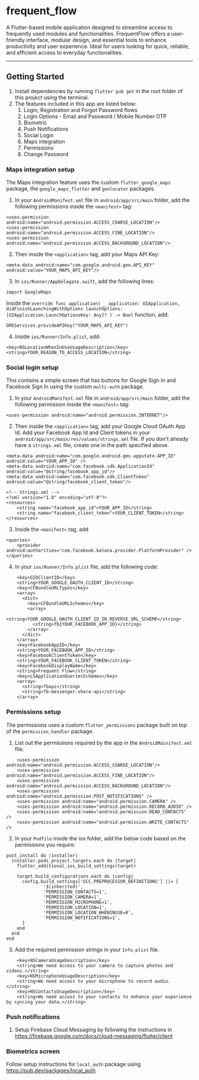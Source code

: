 # frequent_flow

A Flutter-based mobile application designed to streamline access to frequently used modules and functionalities. FrequentFlow offers a user-friendly interface, modular design, and essential tools to enhance productivity and user experience. Ideal for users looking for quick, reliable, and efficient access to everyday functionalities.

---

## Getting Started
1. Install dependencies by running ```flutter pub get``` in the root folder of this project using the terminal.
2. The features included in this app are listed below:
    1. Login, Registration and Forgot Password flows
    2. Login Options - Email and Password / Mobile Number OTP
    3. Biometric
    4. Push Notifications
    5. Social Login
    6. Maps integration
    7. Permissions
    8. Change Password

### Maps integration setup
The Maps integration feature uses the custom ```flutter_google_maps``` package, the ```google_maps_flutter``` and ```geolocator``` packages.
1. In your ```AndroidManifest.xml``` file in ```android/app/src/main``` folder, add the following permissions inside the ```<manifest>``` tag:
```
<uses-permission android:name="android.permission.ACCESS_COARSE_LOCATION"/>
<uses-permission android:name="android.permission.ACCESS_FINE_LOCATION"/>
<uses-permission android:name="android.permission.ACCESS_BACKGROUND_LOCATION"/>
```
2. Then inside the ```<application>``` tag, add your Maps API Key:
```
<meta-data android:name="com.google.android.geo.API_KEY" android:value="YOUR_MAPS_API_KEY"/>
```
3. In ```ios/Runner/AppDelegate.swift```, add the following lines:
```
import GoogleMaps
```
Inside the ```override func application(
    _ application: UIApplication,
didFinishLaunchingWithOptions launchOptions: [UIApplication.LaunchOptionsKey: Any]?
) -> Bool``` function, add:
```
GMSServices.provideAPIKey("YOUR_MAPS_API_KEY")
```
4. Inside ```ios/Runner/Info.plist```, add:
```
<key>NSLocationWhenInUseUsageDescription</key>
<string>YOUR_REASON_TO_ACCESS_LOCATION</string>
```

### Social login setup
This contains a simple screen that has buttons for Google Sign In and Facebook Sign In using the custom ```multi-auth``` package.

1. In your ```AndroidManifest.xml``` file in ```android/app/src/main``` folder, add the following permission inside the ```<manifest>``` tag:
```
<uses-permission android:name="android.permission.INTERNET"/>
```
2. Then inside the ```<application>``` tag, add your Google Cloud OAuth App Id. Add your Facebook App Id and Client tokens in your ```android/app/src/main/res/values/strings.xml``` file. If you don't already have a ```strings.xml``` file, create one in the path specified above.
```
<meta-data android:name="com.google.android.gms.appstate.APP_ID" android:value="YOUR_APP_ID" />
<meta-data android:name="com.facebook.sdk.ApplicationId" android:value="@string/facebook_app_id"/>
<meta-data android:name="com.facebook.sdk.ClientToken" android:value="@string/facebook_client_token"/>
```

```
<!-- Strings.xml -->
<?xml version="1.0" encoding="utf-8"?>
<resources>
    <string name="facebook_app_id">YOUR_APP_ID</string>
    <string name="facebook_client_token">YOUR_CLIENT_TOKEN</string>
</resources>
```
3. Inside the ```<manifest>``` tag, add
```
<queries>
    <provider android:authorities="com.facebook.katana.provider.PlatformProvider" />
</queries>
```
4. In your ```ios/Runner/Info.plist``` file, add the following code:
```
    <key>GIDClientID</key>
    <string>YOUR_GOOGLE_OAUTH_CLIENT_ID</string>
    <key>CFBundleURLTypes</key>
    <array>
      <dict>
        <key>CFBundleURLSchemes</key>
        <array>
          <string>YOUR_GOOGLE_OAUTH_CLIENT_ID_IN_REVERSE_URL_SCHEME</string>
          <string>fb{YOUR_FACEBOOK_APP_ID}</string>
        </array>
      </dict>
    </array>
    <key>FacebookAppID</key>
    <string>YOUR_FACEBOOK_APP_ID</string>
    <key>FacebookClientToken</key>
    <string>YOUR_FACEBOOK_CLIENT_TOKEN</string>
    <key>FacebookDisplayName</key>
    <string>Frequent Flow</string>
    <key>LSApplicationQueriesSchemes</key>
    <array>
      <string>fbapi</string>
      <string>fb-messenger-share-api</string>
    </array>
```

### Permissions setup
The permissions uses a custom ```flutter_permissions``` package built on top of the ```permission_handler``` package.

1. List out the permissions required by the app in the ```AndroidMainifest.xml``` file.
```
    <uses-permission android:name="android.permission.ACCESS_COARSE_LOCATION"/>
    <uses-permission android:name="android.permission.ACCESS_FINE_LOCATION"/>
    <uses-permission android:name="android.permission.ACCESS_BACKGROUND_LOCATION"/>
    <uses-permission android:name="android.permission.POST_NOTIFICATIONS" />
    <uses-permission android:name="android.permission.CAMERA" />
    <uses-permission android:name="android.permission.RECORD_AUDIO" />
    <uses-permission android:name="android.permission.READ_CONTACTS" />
    <uses-permission android:name="android.permission.WRITE_CONTACTS" />
```
2. In your ```Podfile``` inside the ios folder, add the below code based on the permissions you require:
```
post_install do |installer|
  installer.pods_project.targets.each do |target|
    flutter_additional_ios_build_settings(target)
    
    target.build_configurations.each do |config|
      config.build_settings['GCC_PREPROCESSOR_DEFINITIONS'] ||= [
              '$(inherited)',
              'PERMISSION_CONTACTS=1',
              'PERMISSION_CAMERA=1',
              'PERMISSION_MICROPHONE=1',
              'PERMISSION_LOCATION=1',
              'PERMISSION_LOCATION_WHENINUSE=0',
              'PERMISSION_NOTIFICATIONS=1',
      ]
    end
  end
end
```
3. Add the required permission strings in your ```Info.plist``` file.
```
    <key>NSCameraUsageDescription</key>
    <string>We need access to your camera to capture photos and videos.</string>
    <key>NSMicrophoneUsageDescription</key>
    <string>We need access to your microphone to record audio.</string>
    <key>NSContactsUsageDescription</key>
    <string>We need access to your contacts to enhance your experience by syncing your data.</string>
```

### Push notifications
1. Setup Firebase Cloud Messaging by following the instructions in  https://firebase.google.com/docs/cloud-messaging/flutter/client

### Biometrics screen
Follow setup instructions for ```local_auth``` package using  https://pub.dev/packages/local_auth